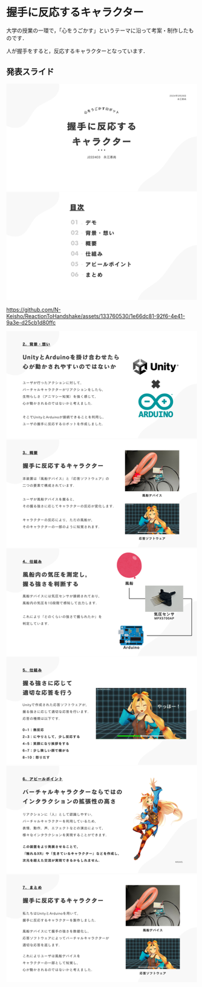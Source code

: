 # 握手に反応するキャラクター

大学の授業の一環で，「心をうごかす」というテーマに沿って考案・制作したものです．

人が握手をすると，反応するキャラクターとなっています．

## 発表スライド

![スライド1](img/1.png)
![スライド2](img/2.png)

https://github.com/N-Keisho/ReactionToHandshake/assets/133760530/1e66dc81-92f6-4e41-9a3e-d25cb1d80ffc


![スライド4](img/4.png)
![スライド5](img/5.png)
![スライド6](img/6.png)
![スライド7](img/7.png)
![スライド8](img/8.png)
![スライド9](img/9.png)
